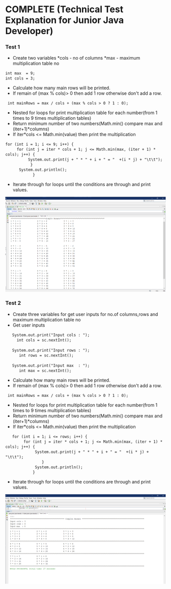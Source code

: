 #  COMPLETE (Technical Test Explanation for Junior Java Developer)  #


### Test 1 ###

* Create two variables 
*cols - no of columns 
*max  - maximum multiplication table no
```
int max  = 9;
int cols = 3;
```

* Calculate how many main rows will be printed. 
* If remain of (max % cols)> 0 then add 1 row otherwise don't add a row.
```
 int mainRows = max / cols + (max % cols > 0 ? 1 : 0);
```

* Nested for loops for print multiplication table for each number(from 1 times to 9 times multiplication tables)
* Return minimum number of two numbers(Math.min() compare max and (iter+1)*columns)
* If iter*cols <= Math.min(value) then print the multiplication


```
for (int i = 1; i <= 9; i++) {
     for (int j = iter * cols + 1; j <= Math.min(max, (iter + 1) * cols); j++) {
          System.out.print(j + " * " + i + " = "  +(i * j) + "\t\t");
           }
      System.out.println();
            }
``` 

* Iterate through for loops until the conditions are through and print values.

![Alt text](./_markdown_/test1_result.png)  




### Test 2 ###

* Create three variables for get user inputs for no.of columns,rows and maximum multiplication table no
* Get user inputs
```
   System.out.print("Input cols : ");
     int cols = sc.nextInt();
                
   System.out.print("Input rows : ");
      int rows = sc.nextInt();
        
   System.out.print("Input max  : ");
      int max = sc.nextInt();
```

* Calculate how many main rows will be printed. 
* If remain of (max % cols)> 0 then add 1 row otherwise don't add a row.
```
 int mainRows = max / cols + (max % cols > 0 ? 1 : 0);
```
* Nested for loops for print multiplication table for each number(from 1 times to 9 times multiplication tables)
* Return minimum number of two numbers(Math.min() compare max and (iter+1)*columns)
* If iter*cols <= Math.min(value) then print the multiplication

```
   for (int i = 1; i <= rows; i++) {
        for (int j = iter * cols + 1; j <= Math.min(max, (iter + 1) * cols); j++) {
             System.out.print(j + " * " + i + " = "  +(i * j) + "\t\t");
                }
             System.out.println();
            }
```
* Iterate through for loops until the conditions are through and print values.

![Alt text](./_markdown_/test2_result.png)  





















